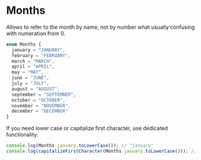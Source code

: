 # Months

Allows to refer to the month by name, not by number what usually confusing with numeration from 0.

```typescript
enum Months {
  january = "JANUARY",
  february = "FEBRUARY",
  march = "MARCH",
  april = "APRIL",
  may = "MAY",
  june = "JUNE",
  july = "JULY",
  august = "AUGUST",
  september = "SEPTEMBER",
  october = "OCTOBER",
  november = "NOVEMBER",
  december = "DECEMBER"
}
```

If you need lower case or capitalize first character, use dedicated functionality:

```typescript
console.log(Months.january.toLowerCase()); // "january"
console.log(capitalizeFirstCharacter(Months.january.toLowerCase())); // "January"
```
